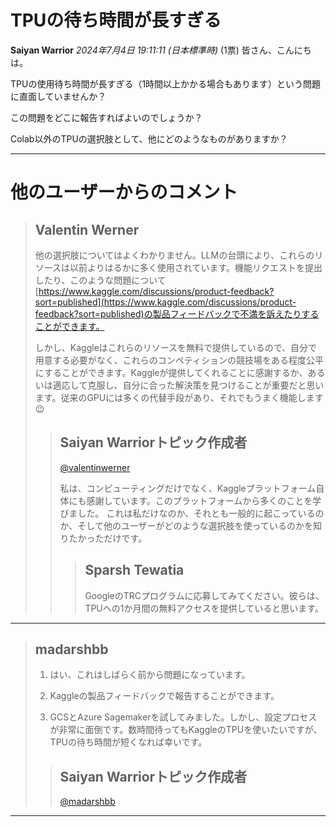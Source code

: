 # TPUの待ち時間が長すぎる

**Saiyan Warrior** *2024年7月4日 19:11:11 (日本標準時)* (1票)
皆さん、こんにちは。

TPUの使用待ち時間が長すぎる（1時間以上かかる場合もあります）という問題に直面していませんか？

この問題をどこに報告すればよいのでしょうか？

Colab以外のTPUの選択肢として、他にどのようなものがありますか？

---
# 他のユーザーからのコメント

> ## Valentin Werner
> 
> 他の選択肢についてはよくわかりません。LLMの台頭により、これらのリソースは以前よりはるかに多く使用されています。機能リクエストを提出したり、このような問題について[https://www.kaggle.com/discussions/product-feedback?sort=published](https://www.kaggle.com/discussions/product-feedback?sort=published)の製品フィードバックで不満を訴えたりすることができます。
> 
> しかし、Kaggleはこれらのリソースを無料で提供しているので、自分で用意する必要がなく、これらのコンペティションの競技場をある程度公平にすることができます。Kaggleが提供してくれることに感謝するか、あるいは適応して克服し、自分に合った解決策を見つけることが重要だと思います。従来のGPUには多くの代替手段があり、それでもうまく機能します😉
> 
> 
> 
> > ## Saiyan Warriorトピック作成者
> > 
> > [@valentinwerner](https://www.kaggle.com/valentinwerner) 
> > 
> > 私は、コンピューティングだけでなく、Kaggleプラットフォーム自体にも感謝しています。このプラットフォームから多くのことを学びました。
> > これは私だけなのか、それとも一般的に起こっているのか、そして他のユーザーがどのような選択肢を使っているのかを知りたかっただけです。
> > 
> > 
> > > ## Sparsh Tewatia
> > > 
> > > GoogleのTRCプログラムに応募してみてください。彼らは、TPUへの1か月間の無料アクセスを提供していると思います。
> > > 
> > > 
> > > 
---
> ## madarshbb
> 
> 1) はい、これはしばらく前から問題になっています。
> 
> 2) Kaggleの製品フィードバックで報告することができます。
> 
> 3) GCSとAzure Sagemakerを試してみました。しかし、設定プロセスが非常に面倒です。数時間待ってもKaggleのTPUを使いたいですが、TPUの待ち時間が短くなれば幸いです。
> 
> 
> 
> > ## Saiyan Warriorトピック作成者
> > 
> > [@madarshbb](https://www.kaggle.com/madarshbb) 
> > 
> > 
> > 
---

